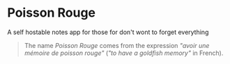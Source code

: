 # Poisson Rouge

A self hostable notes app for those for don't wont to forget everything

> The name _Poisson Rouge_ comes from the expression _"avoir une mémoire de poisson rouge"_ (_"to have a goldfish memory"_ in French).
